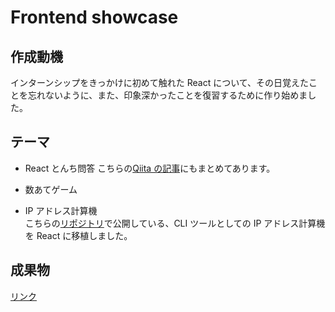 # Frontend showcase

## 作成動機

インターンシップをきっかけに初めて触れた React について、その日覚えたことを忘れないように、また、印象深かったことを復習するために作り始めました。

## テーマ

- React とんち問答
  こちらの[Qiita の記事](https://qiita.com/na2na/items/6705a12c334518dd6169)にもまとめてあります。

- 数あてゲーム

- IP アドレス計算機  
  こちらの[リポジトリ](https://github.com/na2na-p/calc-ip-address)で公開している、CLI ツールとしての IP アドレス計算機を React に移植しました。

## 成果物

[リンク](https://showcase.na2na.dev)
